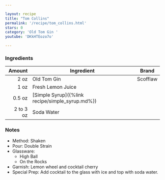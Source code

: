 ```yaml
---

layout: recipe
title: "Tom Collins"
permalink: '/recipe/tom_collins.html'
stars: 0
category: 'Old Tom Gin '
youtube: 'DKkHTEozo7o'

---
```


### Ingredients

|  Amount  | Ingredient               | Brand           |
| --------: | ----------------------------------------------- | -------- |
|      2 oz | Old Tom Gin                                     | Scofflaw |
|      1 oz | Fresh Lemon Juice                               |
|    0.5 oz | [Simple Syrup]({%link recipe/simple_syrup.md%}) |
| 2 to 3 oz | Soda Water                                      |

### Notes

- Method: Shaken
- Pour: Double Strain
- Glassware: 
    - High Ball
    - On the Rocks
- Garnish: Lemon wheel and cocktail cherry
- Special Prep: Add cocktail to the glass with ice and top with soda water.


